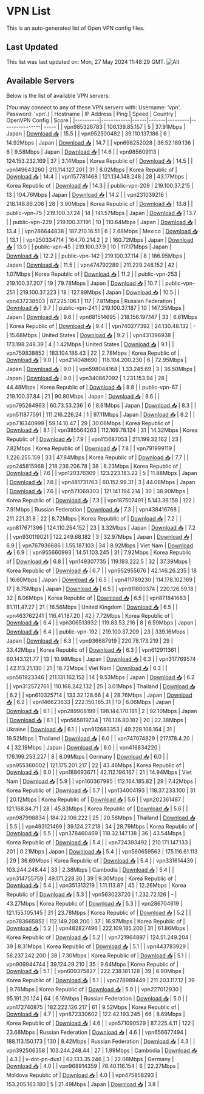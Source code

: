 # VPN List

This is an auto-generated list of Open VPN config files.

## Last Updated

This list was last updated on: Mon, 27 May 2024 11:48:29 GMT.
![Alt](https://repobeats.axiom.co/api/embed/186b98318ef1479477931607c1ad7d823f12451f.svg "Repobeats analytics image")

## Available Servers

Below is the list of available VPN servers:

(You may connect to any of these VPN servers with: Username: 'vpn', Password: 'vpn'.)
| Hostname | IP Address | Ping | Speed | Country | OpenVPN Config | Score |
|----------|------------|------|-------|---------|----------------| ----- |
| vpn985326783 | 106.139.85.157 | 5 | 37.91Mbps | Japan | [Download 📥](./configs/server_0_JP.ovpn) | 15.5 |
| vpn952500482 | 39.110.137.186 | 6 | 14.92Mbps | Japan | [Download 📥](./configs/server_1_JP.ovpn) | 14.7 |
| vpn698252028 | 36.52.189.136 | 6 | 9.58Mbps | Japan | [Download 📥](./configs/server_2_JP.ovpn) | 14.6 |
| vpn985609113 | 124.153.232.169 | 37 | 3.14Mbps | Korea Republic of | [Download 📥](./configs/server_3_KR.ovpn) | 14.5 |
| vpn149643260 | 211.114.127.201 | 31 | 8.02Mbps | Korea Republic of | [Download 📥](./configs/server_4_KR.ovpn) | 14.4 |
| vpn157781468 | 121.134.148.248 | 28 | 43.17Mbps | Korea Republic of | [Download 📥](./configs/server_5_KR.ovpn) | 14.3 |
| public-vpn-209 | 219.100.37.215 | 13 | 104.76Mbps | Japan | [Download 📥](./configs/server_6_JP.ovpn) | 14.2 |
| vpn231039216 | 218.148.86.206 | 28 | 3.90Mbps | Korea Republic of | [Download 📥](./configs/server_7_KR.ovpn) | 13.8 |
| public-vpn-75 | 219.100.37.24 | 14 | 141.57Mbps | Japan | [Download 📥](./configs/server_8_JP.ovpn) | 13.7 |
| public-vpn-229 | 219.100.37.191 | 10 | 110.64Mbps | Japan | [Download 📥](./configs/server_9_JP.ovpn) | 13.4 |
| vpn286644838 | 187.210.16.51 | 6 | 2.68Mbps | Mexico | [Download 📥](./configs/server_10_MX.ovpn) | 13.1 |
| vpn250334714 | 164.70.214.2 | 2 | 160.72Mbps | Japan | [Download 📥](./configs/server_11_JP.ovpn) | 13.0 |
| public-vpn-45 | 219.100.37.9 | 10 | 117.17Mbps | Japan | [Download 📥](./configs/server_12_JP.ovpn) | 12.2 |
| public-vpn-142 | 219.100.37.114 | 8 | 186.95Mbps | Japan | [Download 📥](./configs/server_13_JP.ovpn) | 11.5 |
| vpn474792289 | 211.229.246.152 | 42 | 1.07Mbps | Korea Republic of | [Download 📥](./configs/server_14_KR.ovpn) | 11.2 |
| public-vpn-253 | 219.100.37.207 | 19 | 79.78Mbps | Japan | [Download 📥](./configs/server_15_JP.ovpn) | 10.7 |
| public-vpn-251 | 219.100.37.223 | 18 | 127.89Mbps | Japan | [Download 📥](./configs/server_16_JP.ovpn) | 10.5 |
| vpn437238503 | 87.225.106.1 | 117 | 7.81Mbps | Russian Federation | [Download 📥](./configs/server_17_RU.ovpn) | 9.7 |
| public-vpn-241 | 219.100.37.187 | 10 | 147.35Mbps | Japan | [Download 📥](./configs/server_18_JP.ovpn) | 9.6 |
| vpn681514695 | 218.156.197.147 | 33 | 6.61Mbps | Korea Republic of | [Download 📥](./configs/server_19_KR.ovpn) | 9.4 |
| vpn740277392 | 24.130.48.132 | - | 15.68Mbps | United States | [Download 📥](./configs/server_20_US.ovpn) | 9.2 |
| vpn431396938 | 173.198.248.39 | 4 | 1.42Mbps | United States | [Download 📥](./configs/server_21_US.ovpn) | 9.1 |
| vpn759838852 | 183.104.186.43 | 22 | 2.78Mbps | Korea Republic of | [Download 📥](./configs/server_22_KR.ovpn) | 9.0 |
| vpn214048690 | 118.104.200.230 | 6 | 72.95Mbps | Japan | [Download 📥](./configs/server_23_JP.ovpn) | 9.0 |
| vpn598044168 | 1.33.245.69 | 3 | 36.50Mbps | Japan | [Download 📥](./configs/server_24_JP.ovpn) | 9.0 |
| vpn340867092 | 1.231.153.94 | 28 | 44.48Mbps | Korea Republic of | [Download 📥](./configs/server_25_KR.ovpn) | 8.8 |
| public-vpn-67 | 219.100.37.84 | 21 | 90.80Mbps | Japan | [Download 📥](./configs/server_26_JP.ovpn) | 8.6 |
| vpn795264963 | 60.73.53.236 | 6 | 8.61Mbps | Japan | [Download 📥](./configs/server_27_JP.ovpn) | 8.3 |
| vpn511877591 | 111.216.226.24 | 1 | 97.11Mbps | Japan | [Download 📥](./configs/server_28_JP.ovpn) | 8.2 |
| vpn716340999 | 59.14.10.47 | 29 | 30.06Mbps | Korea Republic of | [Download 📥](./configs/server_29_KR.ovpn) | 8.1 |
| vpn385564263 | 112.169.78.124 | 31 | 14.32Mbps | Korea Republic of | [Download 📥](./configs/server_30_KR.ovpn) | 7.9 |
| vpn115687053 | 211.199.32.162 | 23 | 7.82Mbps | Korea Republic of | [Download 📥](./configs/server_31_KR.ovpn) | 7.8 |
| vpn791999119 | 1.226.255.159 | 33 | 47.84Mbps | Korea Republic of | [Download 📥](./configs/server_32_KR.ovpn) | 7.7 |
| vpn245815968 | 218.236.206.78 | 38 | 8.23Mbps | Korea Republic of | [Download 📥](./configs/server_33_KR.ovpn) | 7.6 |
| vpn120376309 | 123.223.183.22 | 5 | 11.88Mbps | Japan | [Download 📥](./configs/server_34_JP.ovpn) | 7.6 |
| vpn481731763 | 60.152.99.31 | 3 | 44.08Mbps | Japan | [Download 📥](./configs/server_35_JP.ovpn) | 7.6 |
| vpn571069303 | 121.141.194.214 | 30 | 38.90Mbps | Korea Republic of | [Download 📥](./configs/server_36_KR.ovpn) | 7.3 |
| vpn187507491 | 5.143.36.158 | 122 | 7.91Mbps | Russian Federation | [Download 📥](./configs/server_37_RU.ovpn) | 7.3 |
| vpn438416768 | 211.221.31.8 | 22 | 8.72Mbps | Korea Republic of | [Download 📥](./configs/server_38_KR.ovpn) | 7.2 |
| vpn817671396 | 124.110.254.152 | 23 | 3.32Mbps | Japan | [Download 📥](./configs/server_39_JP.ovpn) | 7.2 |
| vpn930119021 | 122.249.68.182 | 3 | 32.97Mbps | Japan | [Download 📥](./configs/server_40_JP.ovpn) | 6.9 |
| vpn767936686 | 1.55.187.103 | 34 | 8.92Mbps | Viet Nam | [Download 📥](./configs/server_41_VN.ovpn) | 6.9 |
| vpn955660993 | 14.51.103.245 | 31 | 7.92Mbps | Korea Republic of | [Download 📥](./configs/server_42_KR.ovpn) | 6.8 |
| vpn149307735 | 119.193.222.5 | 32 | 37.39Mbps | Korea Republic of | [Download 📥](./configs/server_43_KR.ovpn) | 6.7 |
| vpn952955676 | 42.146.26.235 | 18 | 16.60Mbps | Japan | [Download 📥](./configs/server_44_JP.ovpn) | 6.5 |
| vpn411789230 | 114.178.102.169 | 17 | 8.75Mbps | Japan | [Download 📥](./configs/server_45_JP.ovpn) | 6.5 |
| vpn911800374 | 220.126.59.18 | 32 | 8.06Mbps | Korea Republic of | [Download 📥](./configs/server_46_KR.ovpn) | 6.5 |
| vpn871841683 | 81.111.47.27 | 21 | 16.56Mbps | United Kingdom | [Download 📥](./configs/server_47_GB.ovpn) | 6.5 |
| vpn463762241 | 116.41.187.20 | 42 | 7.72Mbps | Korea Republic of | [Download 📥](./configs/server_48_KR.ovpn) | 6.4 |
| vpn306513932 | 119.83.53.216 | 8 | 6.59Mbps | Japan | [Download 📥](./configs/server_49_JP.ovpn) | 6.4 |
| public-vpn-192 | 219.100.37.209 | 23 | 339.16Mbps | Japan | [Download 📥](./configs/server_50_JP.ovpn) | 6.3 |
| vpn936687919 | 220.78.173.219 | 29 | 33.42Mbps | Korea Republic of | [Download 📥](./configs/server_51_KR.ovpn) | 6.3 |
| vpn612911361 | 60.143.121.77 | 13 | 10.98Mbps | Japan | [Download 📥](./configs/server_52_JP.ovpn) | 6.3 |
| vpn317769574 | 42.113.21.130 | 21 | 18.72Mbps | Viet Nam | [Download 📥](./configs/server_53_VN.ovpn) | 6.3 |
| vpn561923346 | 211.131.162.152 | 14 | 9.53Mbps | Japan | [Download 📥](./configs/server_54_JP.ovpn) | 6.2 |
| vpn312572761 | 110.168.242.132 | 25 | 3.01Mbps | Thailand | [Download 📥](./configs/server_55_TH.ovpn) | 6.2 |
| vpn610325714 | 133.32.128.66 | 4 | 28.76Mbps | Japan | [Download 📥](./configs/server_56_JP.ovpn) | 6.2 |
| vpn146623633 | 222.150.185.31 | 10 | 6.06Mbps | Japan | [Download 📥](./configs/server_57_JP.ovpn) | 6.1 |
| vpn289908199 | 198.144.170.181 | 2 | 92.10Mbps | Japan | [Download 📥](./configs/server_58_JP.ovpn) | 6.1 |
| vpn565819734 | 178.136.80.182 | 20 | 22.38Mbps | Ukraine | [Download 📥](./configs/server_59_UA.ovpn) | 6.1 |
| vpn912683353 | 49.228.108.164 | 31 | 19.52Mbps | Thailand | [Download 📥](./configs/server_60_TH.ovpn) | 6.0 |
| vpn747074829 | 217.178.4.20 | 4 | 32.19Mbps | Japan | [Download 📥](./configs/server_61_JP.ovpn) | 6.0 |
| vpn416834220 | 176.199.253.227 | 8 | 8.09Mbps | Germany | [Download 📥](./configs/server_62_DE.ovpn) | 6.0 |
| vpn955360002 | 121.175.201.217 | 22 | 43.46Mbps | Korea Republic of | [Download 📥](./configs/server_63_KR.ovpn) | 6.0 |
| vpn188693671 | 42.112.196.167 | 21 | 14.94Mbps | Viet Nam | [Download 📥](./configs/server_64_VN.ovpn) | 5.9 |
| vpn160367995 | 112.164.185.82 | 29 | 7.42Mbps | Korea Republic of | [Download 📥](./configs/server_65_KR.ovpn) | 5.7 |
| vpn134004193 | 118.37.233.100 | 31 | 20.12Mbps | Korea Republic of | [Download 📥](./configs/server_66_KR.ovpn) | 5.6 |
| vpn202361487 | 121.168.84.71 | 28 | 45.83Mbps | Korea Republic of | [Download 📥](./configs/server_67_KR.ovpn) | 5.6 |
| vpn987998834 | 184.22.106.222 | 25 | 20.58Mbps | Thailand | [Download 📥](./configs/server_68_TH.ovpn) | 5.5 |
| vpn493121469 | 39.124.27.218 | 34 | 28.79Mbps | Korea Republic of | [Download 📥](./configs/server_69_KR.ovpn) | 5.5 |
| vpn378460469 | 118.32.147.138 | 36 | 43.54Mbps | Korea Republic of | [Download 📥](./configs/server_70_KR.ovpn) | 5.4 |
| vpn724393492 | 210.171.147.133 | 201 | 0.21Mbps | Japan | [Download 📥](./configs/server_71_JP.ovpn) | 5.4 |
| vpn560659563 | 175.116.61.113 | 29 | 36.69Mbps | Korea Republic of | [Download 📥](./configs/server_72_KR.ovpn) | 5.4 |
| vpn331614439 | 103.244.248.44 | 33 | 2.38Mbps | Cambodia | [Download 📥](./configs/server_73_KH.ovpn) | 5.4 |
| vpn314755759 | 49.171.228.30 | 39 | 9.30Mbps | Korea Republic of | [Download 📥](./configs/server_74_KR.ovpn) | 5.4 |
| vpn351313219 | 1.11.113.87 | 45 | 12.26Mbps | Korea Republic of | [Download 📥](./configs/server_75_KR.ovpn) | 5.3 |
| vpn563023720 | 1.232.72.126 | - | 43.27Mbps | Korea Republic of | [Download 📥](./configs/server_76_KR.ovpn) | 5.3 |
| vpn286704619 | 121.155.105.145 | 31 | 23.78Mbps | Korea Republic of | [Download 📥](./configs/server_77_KR.ovpn) | 5.2 |
| vpn783665852 | 112.149.208.200 | 37 | 16.97Mbps | Korea Republic of | [Download 📥](./configs/server_78_KR.ovpn) | 5.2 |
| vpn482827496 | 222.109.185.200 | 31 | 61.86Mbps | Korea Republic of | [Download 📥](./configs/server_79_KR.ovpn) | 5.2 |
| vpn721964897 | 124.51.249.204 | 39 | 8.31Mbps | Korea Republic of | [Download 📥](./configs/server_80_KR.ovpn) | 5.1 |
| vpn443783929 | 58.237.242.200 | 38 | 7.30Mbps | Korea Republic of | [Download 📥](./configs/server_81_KR.ovpn) | 5.1 |
| vpn909944744 | 39.124.29.210 | 35 | 9.64Mbps | Korea Republic of | [Download 📥](./configs/server_82_KR.ovpn) | 5.1 |
| vpn609375827 | 222.238.181.128 | 39 | 6.90Mbps | Korea Republic of | [Download 📥](./configs/server_83_KR.ovpn) | 5.1 |
| vpn278989449 | 211.203.117.12 | 39 | 9.76Mbps | Korea Republic of | [Download 📥](./configs/server_84_KR.ovpn) | 5.0 |
| vpn227012930 | 95.191.20.124 | 64 | 6.16Mbps | Russian Federation | [Download 📥](./configs/server_85_RU.ovpn) | 5.0 |
| vpn172740875 | 182.222.126.217 | 61 | 9.52Mbps | Korea Republic of | [Download 📥](./configs/server_86_KR.ovpn) | 4.7 |
| vpn872330602 | 122.42.193.245 | 66 | 8.69Mbps | Korea Republic of | [Download 📥](./configs/server_87_KR.ovpn) | 4.6 |
| vpn571090529 | 87.225.4.11 | 122 | 23.68Mbps | Russian Federation | [Download 📥](./configs/server_88_RU.ovpn) | 4.6 |
| vpn656677494 | 188.113.150.173 | 130 | 8.42Mbps | Russian Federation | [Download 📥](./configs/server_89_RU.ovpn) | 4.3 |
| vpn392506358 | 103.244.248.44 | 27 | 1.99Mbps | Cambodia | [Download 📥](./configs/server_90_KH.ovpn) | 4.3 |
| v-dot-pn-dus1 | 62.133.35.246 | 3 | 22.08Mbps | Germany | [Download 📥](./configs/server_91_DE.ovpn) | 4.0 |
| vpn968914359 | 78.40.116.154 | 6 | 22.27Mbps | Moldova Republic of | [Download 📥](./configs/server_92_MD.ovpn) | 4.0 |
| vpn475858293 | 153.205.163.180 | 5 | 21.49Mbps | Japan | [Download 📥](./configs/server_93_JP.ovpn) | 3.8 |
